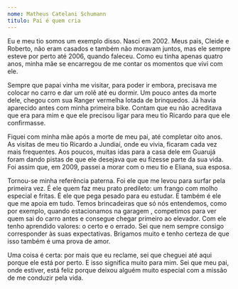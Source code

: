 ```yaml
---
nome: Matheus Catelani Schumann
titulo: Pai é quem cria
---
```


Eu e meu tio somos um exemplo disso. Nasci em 2002. Meus pais, Cleide e Roberto, não eram casados e também não moravam juntos, mas ele sempre esteve por perto até 2006, quando faleceu. Como eu tinha apenas quatro anos, minha mãe se encarregou de me contar os momentos que vivi com ele.

Sempre que papai vinha me visitar, para poder ir embora, precisava me colocar no carro e dar um rolê até eu dormir. Um pouco antes da morte dele,   chegou com sua Ranger vermelha lotada de brinquedos. Já havia aparecido antes com minha primeira bike. Contam que eu não acreditava que era para mim e que ele precisou ligar para meu tio Ricardo para que ele confirmasse.

Fiquei com minha mãe após a morte de meu pai, até completar oito  anos. As visitas de meu tio Ricardo a Jundiaí, onde eu vivia, ficaram cada vez mais frequentes. Aos poucos, muitas idas para a casa dele em Guarujá foram dando pistas de que ele desejava que eu fizesse parte da sua vida. Foi assim que, em 2009, passei a morar com o meu tio  e Eliana, sua esposa.

Tornou-se minha referência paterna. Foi ele que me levou para surfar pela primeira vez. É ele quem faz meu prato predileto: um frango com molho especial e fritas. É ele que pega pesado para eu estudar. E também é ele que me apoia em tudo. Temos brincadeiras que só nós entendemos, como por exemplo, quando estacionamos na garagem , competimos para  ver quem sai do carro antes e consegue chegar  primeiro ao elevador. Com ele tenho aprendido valores: o certo e o errado. Sei que nem sempre consigo corresponder às suas expectativas. Brigamos muito e tenho certeza de que isso também é uma prova de amor.

Uma coisa é certa: por mais que eu reclame, sei que cheguei até aqui porque ele está por perto. E isso significa muito para mim. Sei que meu pai, onde estiver, está feliz porque deixou alguém muito especial com a missão de me conduzir pela vida.
